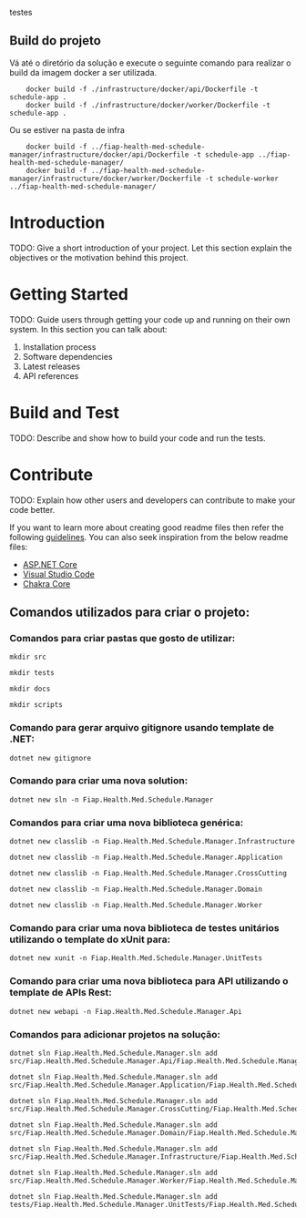 
testes

## Build do projeto
Vá até o diretório da solução e execute o seguinte comando para realizar o build da imagem docker a ser utilizada.

``` shell
    docker build -f ./infrastructure/docker/api/Dockerfile -t schedule-app .
    docker build -f ./infrastructure/docker/worker/Dockerfile -t schedule-app .
```

Ou se estiver na pasta de infra

``` shell
    docker build -f ../fiap-health-med-schedule-manager/infrastructure/docker/api/Dockerfile -t schedule-app ../fiap-health-med-schedule-manager/
    docker build -f ../fiap-health-med-schedule-manager/infrastructure/docker/worker/Dockerfile -t schedule-worker ../fiap-health-med-schedule-manager/
```


# Introduction 
TODO: Give a short introduction of your project. Let this section explain the objectives or the motivation behind this project. 

# Getting Started
TODO: Guide users through getting your code up and running on their own system. In this section you can talk about:
1.	Installation process
2.	Software dependencies
3.	Latest releases
4.	API references

# Build and Test
TODO: Describe and show how to build your code and run the tests. 

# Contribute
TODO: Explain how other users and developers can contribute to make your code better. 

If you want to learn more about creating good readme files then refer the following [guidelines](https://docs.microsoft.com/en-us/azure/devops/repos/git/create-a-readme?view=azure-devops). You can also seek inspiration from the below readme files:
- [ASP.NET Core](https://github.com/aspnet/Home)
- [Visual Studio Code](https://github.com/Microsoft/vscode)
- [Chakra Core](https://github.com/Microsoft/ChakraCore)

## Comandos utilizados para criar o projeto:
### Comandos para criar pastas que gosto de utilizar:
```shell
mkdir src
```
```shell
mkdir tests
```
```shell
mkdir docs
```
```shell
mkdir scripts
```

### Comando para gerar arquivo gitignore usando template de .NET:
```shell
dotnet new gitignore
```

### Comando para criar uma nova solution:
```shell
dotnet new sln -n Fiap.Health.Med.Schedule.Manager
```

### Comandos para criar uma nova biblioteca genérica:
```shell
dotnet new classlib -n Fiap.Health.Med.Schedule.Manager.Infrastructure
```
```shell
dotnet new classlib -n Fiap.Health.Med.Schedule.Manager.Application
```
```shell
dotnet new classlib -n Fiap.Health.Med.Schedule.Manager.CrossCutting
```
```shell
dotnet new classlib -n Fiap.Health.Med.Schedule.Manager.Domain
```
```shell
dotnet new classlib -n Fiap.Health.Med.Schedule.Manager.Worker
```

### Comando para criar uma nova biblioteca de testes unitários utilizando o template do xUnit para:
```shell
dotnet new xunit -n Fiap.Health.Med.Schedule.Manager.UnitTests
```

### Comando para criar uma nova biblioteca para API utilizando o template de APIs Rest:
```shell
dotnet new webapi -n Fiap.Health.Med.Schedule.Manager.Api
```

### Comandos para adicionar projetos na solução:
```shell
dotnet sln Fiap.Health.Med.Schedule.Manager.sln add src/Fiap.Health.Med.Schedule.Manager.Api/Fiap.Health.Med.Schedule.Manager.Api.csproj
```
```shell
dotnet sln Fiap.Health.Med.Schedule.Manager.sln add src/Fiap.Health.Med.Schedule.Manager.Application/Fiap.Health.Med.Schedule.Manager.Application.csproj
```
```shell
dotnet sln Fiap.Health.Med.Schedule.Manager.sln add src/Fiap.Health.Med.Schedule.Manager.CrossCutting/Fiap.Health.Med.Schedule.Manager.CrossCutting.csproj
```
```shell
dotnet sln Fiap.Health.Med.Schedule.Manager.sln add src/Fiap.Health.Med.Schedule.Manager.Domain/Fiap.Health.Med.Schedule.Manager.Domain.csproj
```
```shell
dotnet sln Fiap.Health.Med.Schedule.Manager.sln add src/Fiap.Health.Med.Schedule.Manager.Infrastructure/Fiap.Health.Med.Schedule.Manager.Infrastructure.csproj
```
```shell
dotnet sln Fiap.Health.Med.Schedule.Manager.sln add src/Fiap.Health.Med.Schedule.Manager.Worker/Fiap.Health.Med.Schedule.Manager.Worker.csproj
```
```shell
dotnet sln Fiap.Health.Med.Schedule.Manager.sln add tests/Fiap.Health.Med.Schedule.Manager.UnitTests/Fiap.Health.Med.Schedule.Manager.UnitTests.csproj
```